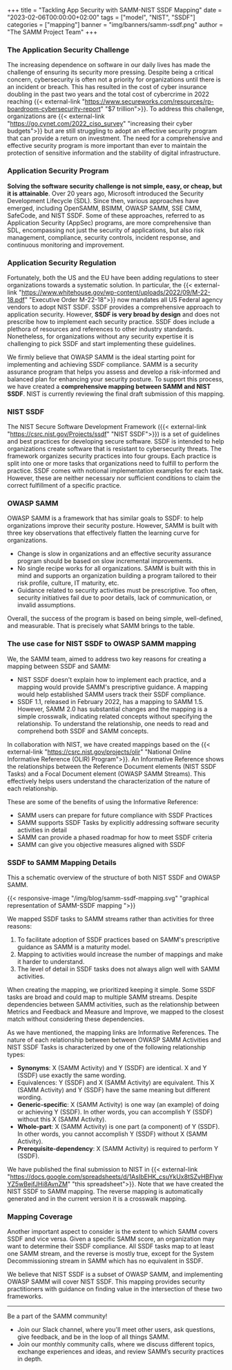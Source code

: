 +++
title = "Tackling App Security with SAMM-NIST SSDF Mapping"
date = "2023-02-06T00:00:00+02:00"
tags = ["model", "NIST", "SSDF"]
categories = ["mapping"]
banner = "img/banners/samm-ssdf.png"
author = "The SAMM Project Team"
+++

### The Application Security Challenge

The increasing dependence on software in our daily lives has made the challenge of ensuring its security more pressing. Despite being a critical concern, cybersecurity is often not a priority for organizations until there is an incident or breach. This has resulted in the cost of cyber insurance doubling in the past two years and the total cost of cybercrime in 2022 reaching {{< external-link "https://www.secureworks.com/resources/rp-boardroom-cybersecurity-report" "$7 trillion">}}. To address this challenge, organizations are {{< external-link "https://go.cynet.com/2022_ciso_survey" "increasing their cyber budgets">}} but are still struggling to adopt an effective security program that can provide a return on investment. The need for a comprehensive and effective security program is more important than ever to maintain the protection of sensitive information and the stability of digital infrastructure.



### Application Security Program

**Solving the software security challenge is not simple, easy, or cheap, but it is attainable**. Over 20 years ago, Microsoft introduced the Security Development Lifecycle (SDL). Since then, various approaches have emerged, including OpenSAMM, BSIMM, OWASP SAMM, SSE CMM, SafeCode, and NIST SSDF. Some of these approaches, referred to as Application Security (AppSec) programs, are more comprehensive than SDL, encompassing not just the security of applications, but also risk management, compliance, security controls, incident response, and continuous monitoring and improvement.



### Application Security Regulation

Fortunately, both the US and the EU have been adding regulations to steer organizations towards a systematic solution. In particular, the {{< external-link "https://www.whitehouse.gov/wp-content/uploads/2022/09/M-22-18.pdf" "Executive Order M-22-18">}} now mandates all US Federal agency vendors to adopt NIST SSDF. SSDF provides a comprehensive approach to application security. However, **SSDF is very broad by design** and does not prescribe how to implement each security practice. SSDF does include a plethora of resources and references to other industry standards. Nonetheless, for organizations without any security expertise it is challenging to pick SSDF and start implementing these guidelines.

We firmly believe that OWASP SAMM is the ideal starting point for implementing and achieving SSDF compliance. SAMM is a security assurance program that helps you assess and develop a risk-informed and balanced plan for enhancing your security posture. To support this process, we have created a **comprehensive mapping between SAMM and NIST SSDF**. NIST is currently reviewing the final draft submission of this mapping.


### NIST SSDF

The NIST Secure Software Development Framework ({{< external-link "https://csrc.nist.gov/Projects/ssdf" "NIST SSDF">}}) is a set of guidelines and best practices for developing secure software. SSDF is intended to help organizations create software that is resistant to cybersecurity threats. The framework organizes security practices into four groups. Each practice is split into one or more tasks that organizations need to fulfill to perform the practice. SSDF comes with notional implementation examples for each task. However, these are neither necessary nor sufficient conditions to claim the correct fulfillment of a specific practice.

### OWASP SAMM
OWASP SAMM is a framework that has similar goals to SSDF: to help organizations improve their security posture. However, SAMM is built with three key observations that effectively flatten the learning curve for organizations.
* Change is slow in organizations and an effective security assurance program should be based on slow incremental improvements.
* No single recipe works for all organizations. SAMM is built with this in mind and supports an organization building a program tailored to their risk profile, culture, IT maturity, etc.
* Guidance related to security activities must be prescriptive.  Too often, security initiatives fail due to poor details, lack of communication, or invalid assumptions.

Overall, the success of the program is based on being simple, well-defined, and measurable. That is precisely what SAMM brings to the table.

### The use case for NIST SSDF to OWASP SAMM mapping
We, the SAMM team, aimed to address two key reasons for creating a mapping between SSDF and SAMM:

* NIST SSDF doesn't explain how to implement each practice, and a mapping would provide SAMM's prescriptive guidance. A mapping would help established SAMM users track their SSDF compliance.
* SSDF 1.1, released in February 2022, has a mapping to SAMM 1.5. However, SAMM 2.0 has substantial changes and the mapping is a simple crosswalk, indicating related concepts without specifying the relationship. To understand the relationship, one needs to read and comprehend both SSDF and SAMM concepts.

In collaboration with NIST, we have created mappings based on the {{< external-link "https://csrc.nist.gov/projects/olir" "National Online Informative Reference (OLIR) Program">}}. An Informative Reference shows the relationships between the Reference Document elements (NIST SSDF Tasks) and a Focal Document element (OWASP SAMM Streams). This effectively helps users understand the characterization of the nature of each relationship. 

These are some of the benefits of using the Informative Reference:

* SAMM users can prepare for future compliance with SSDF Practices
* SAMM supports SSDF Tasks by explicitly addressing software security activities in detail
* SAMM can provide a phased roadmap for how to meet SSDF criteria
* SAMM can give you objective measures aligned with SSDF


### SSDF to SAMM Mapping Details
This a schematic overview of the structure of both NIST SSDF and OWASP SAMM. 

{{< responsive-image  "/img/blog/samm-ssdf-mapping.svg" "graphical representation of SAMM-SSDF mapping ">}}

We mapped SSDF tasks to SAMM streams rather than activities for three reasons:
1. To facilitate adoption of SSDF practices based on SAMM's prescriptive guidance as SAMM is a maturity model.
2. Mapping to activities would increase the number of mappings and make it harder to understand.
3. The level of detail in SSDF tasks does not always align well with SAMM activities.

When creating the mapping, we prioritized keeping it simple. Some SSDF tasks are broad and could map to multiple SAMM streams. Despite dependencies between SAMM activities, such as the relationship between Metrics and Feedback and Measure and Improve, we mapped to the closest match without considering these dependencies.

As we have mentioned, the mapping links are Informative References. The nature of each relationship between between OWASP SAMM Activities and NIST SSDF Tasks is characterized by one of the following relationship types:
* **Synonyms**: X (SAMM Activity) and Y (SSDF) are identical. X and Y (SSDF) use exactly the same wording.
* Equivalences: Y (SSDF) and X (SAMM Activity) are equivalent. This X (SAMM Activity) and Y (SSDF) have the same meaning but different wording.
* **Generic-specific**: X (SAMM Activity) is one way (an example) of doing or achieving Y (SSDF).  In other words, you can accomplish Y (SSDF) without this X (SAMM Activity).
* **Whole-part**: X (SAMM Activity) is one part (a component) of Y (SSDF). In other words, you cannot accomplish Y (SSDF) without X (SAMM Activity).
* **Prerequisite-dependency**: X (SAMM Activity) is required to perform Y (SSDF).

We have published the final submission to NIST in {{< external-link "https://docs.google.com/spreadsheets/d/1AsIbEHK_csuYkUx8tSZvHBFlywYZ5wBejfJHi8AvnZM" "this spreadsheet">}}. Note that we have created the NIST SSDF to SAMM mapping. The reverse mapping is automatically generated and in the current version it is a crosswalk mapping.

### Mapping Coverage
Another important aspect to consider is the extent to which SAMM covers SSDF and vice versa. Given a specific SAMM score, an organization may want to determine their SSDF compliance. All SSDF tasks map to at least one SAMM stream, and the reverse is mostly true, except for the System Decommissioning stream in SAMM which has no equivalent in SSDF. 

We believe that NIST SSDF is a subset of OWASP SAMM, and implementing OWASP SAMM will cover NIST SSDF. This mapping provides security practitioners with guidance on finding value in the intersection of these two frameworks.


---
Be a part of the SAMM community!

* Join our Slack channel, where you'll meet other users, ask questions, give feedback, and be in the loop of all things SAMM.
* Join our monthly community calls, where we discuss different topics, exchange experiences and ideas, and review SAMM’s security practices in depth.
